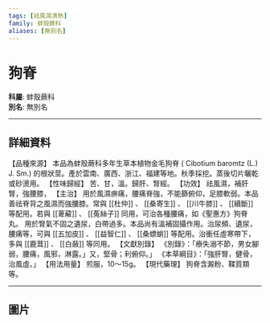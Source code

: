 ```yaml
---
tags: [祛風濕清熱]
family: 蚌殼蕨科
aliases: [無別名]
---
```


# 狗脊

**科屬**: 蚌殼蕨科  
**別名**: 無別名  

---

## 詳細資料
【品種來源】
本品為蚌殼蕨科多年生草本植物金毛狗脊 (
Cibotium baromtz
(L.) J. Sm.) 的根狀莖。產於雲南、廣西、浙江、福建等地。秋季採挖。蒸後切片曬乾或砂燙用。
【性味歸經】
苦、甘，溫。歸肝、腎經。
【功效】
祛風濕，補肝腎，強腰膝，
【主治】
用於風濕痹痛，腰痛脊強，不能篩俯仰，足膝軟弱。本品善祛脊背之風濕而強腰膝。常與 [[杜仲]] 、 [[桑寄生]] 、 [[川牛膝]] 、 [[續斷]] 等配用。若與 [[萆薢]] 、 [[菟絲子]] 同用，可治各種腰痛，如《聖惠方》狗脊丸。
用於腎氣不固之遺尿，白帶過多。本品尚有溫補固攝作用。治尿頻、遺尿，腰痛等，可與 [[五加皮]] 、 [[益智仁]] 、 [[桑螵蛸]] 等配用。治衝任虛寒帶下，多與 [[鹿茸]] 、 [[白蘞]] 等同用。
【文獻別錄】
《別錄》：「療失溺不節，男女腳弱，腰痛，風邪，淋露。」又，堅骨；利俯仰。」
《本草綱目》：「強肝腎，健骨，治風虛。」
【用法用量】
煎服，10～15g。
【現代藥理】
狗脊含澱粉、鞣質類等。

---

## 圖片

